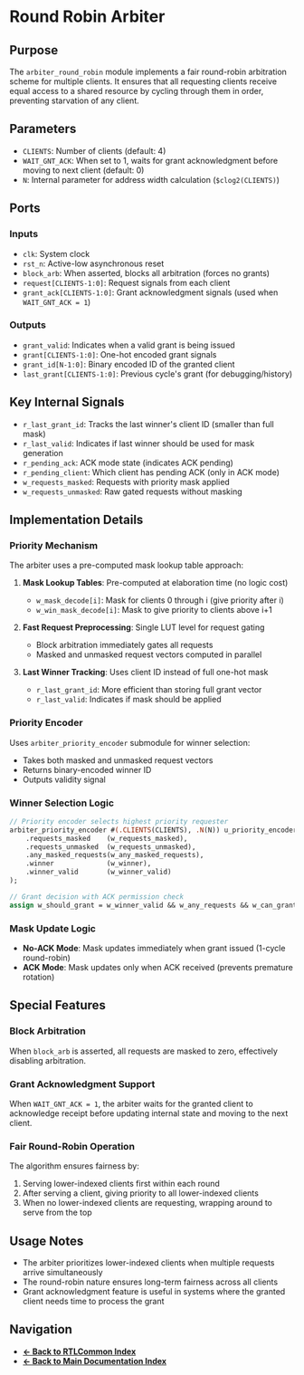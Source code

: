 # Round Robin Arbiter

## Purpose
The `arbiter_round_robin` module implements a fair round-robin arbitration scheme for multiple clients. It ensures that all requesting clients receive equal access to a shared resource by cycling through them in order, preventing starvation of any client.

## Parameters
- `CLIENTS`: Number of clients (default: 4)
- `WAIT_GNT_ACK`: When set to 1, waits for grant acknowledgment before moving to next client (default: 0)
- `N`: Internal parameter for address width calculation (`$clog2(CLIENTS)`)

## Ports

### Inputs
- `clk`: System clock
- `rst_n`: Active-low asynchronous reset
- `block_arb`: When asserted, blocks all arbitration (forces no grants)
- `request[CLIENTS-1:0]`: Request signals from each client
- `grant_ack[CLIENTS-1:0]`: Grant acknowledgment signals (used when `WAIT_GNT_ACK = 1`)

### Outputs
- `grant_valid`: Indicates when a valid grant is being issued
- `grant[CLIENTS-1:0]`: One-hot encoded grant signals
- `grant_id[N-1:0]`: Binary encoded ID of the granted client
- `last_grant[CLIENTS-1:0]`: Previous cycle's grant (for debugging/history)

## Key Internal Signals
- `r_last_grant_id`: Tracks the last winner's client ID (smaller than full mask)
- `r_last_valid`: Indicates if last winner should be used for mask generation
- `r_pending_ack`: ACK mode state (indicates ACK pending)
- `r_pending_client`: Which client has pending ACK (only in ACK mode)
- `w_requests_masked`: Requests with priority mask applied
- `w_requests_unmasked`: Raw gated requests without masking

## Implementation Details

### Priority Mechanism
The arbiter uses a pre-computed mask lookup table approach:

1. **Mask Lookup Tables**: Pre-computed at elaboration time (no logic cost)
   - `w_mask_decode[i]`: Mask for clients 0 through i (give priority after i)
   - `w_win_mask_decode[i]`: Mask to give priority to clients above i+1

2. **Fast Request Preprocessing**: Single LUT level for request gating
   - Block arbitration immediately gates all requests
   - Masked and unmasked request vectors computed in parallel

3. **Last Winner Tracking**: Uses client ID instead of full one-hot mask
   - `r_last_grant_id`: More efficient than storing full grant vector
   - `r_last_valid`: Indicates if mask should be applied

### Priority Encoder
Uses `arbiter_priority_encoder` submodule for winner selection:
- Takes both masked and unmasked request vectors
- Returns binary-encoded winner ID
- Outputs validity signal

### Winner Selection Logic
```systemverilog
// Priority encoder selects highest priority requester
arbiter_priority_encoder #(.CLIENTS(CLIENTS), .N(N)) u_priority_encoder (
    .requests_masked    (w_requests_masked),
    .requests_unmasked  (w_requests_unmasked),
    .any_masked_requests(w_any_masked_requests),
    .winner             (w_winner),
    .winner_valid       (w_winner_valid)
);

// Grant decision with ACK permission check
assign w_should_grant = w_winner_valid && w_any_requests && w_can_grant;
```

### Mask Update Logic
- **No-ACK Mode**: Mask updates immediately when grant issued (1-cycle round-robin)
- **ACK Mode**: Mask updates only when ACK received (prevents premature rotation)

## Special Features

### Block Arbitration
When `block_arb` is asserted, all requests are masked to zero, effectively disabling arbitration.

### Grant Acknowledgment Support
When `WAIT_GNT_ACK = 1`, the arbiter waits for the granted client to acknowledge receipt before updating internal state and moving to the next client.

### Fair Round-Robin Operation
The algorithm ensures fairness by:
1. Serving lower-indexed clients first within each round
2. After serving a client, giving priority to all lower-indexed clients
3. When no lower-indexed clients are requesting, wrapping around to serve from the top

## Usage Notes
- The arbiter prioritizes lower-indexed clients when multiple requests arrive simultaneously
- The round-robin nature ensures long-term fairness across all clients
- Grant acknowledgment feature is useful in systems where the granted client needs time to process the grant

## Navigation

- **[← Back to RTLCommon Index](index.md)**
- **[← Back to Main Documentation Index](../../index.md)**
